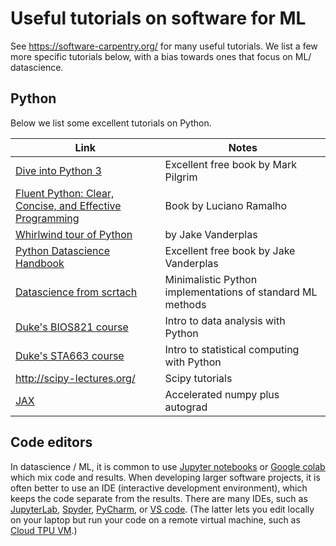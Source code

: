 # Useful tutorials on software for ML

See https://software-carpentry.org/ for many useful tutorials.
We list a few more specific tutorials below, 
with a bias towards ones that focus on ML/ datascience. 

## Python

Below we list some excellent tutorials on Python.

|Link|Notes|
|-|----|
|[Dive into Python 3](https://www.diveinto.org/python3/table-of-contents.html)| Excellent free book by Mark Pilgrim|
|[Fluent Python: Clear, Concise, and Effective Programming](https://www.amazon.com/Fluent-Python-Concise-Effective-Programming/dp/1491946008)| Book by Luciano Ramalho|
[Whirlwind tour of Python](https://github.com/jakevdp/WhirlwindTourOfPython)  |by Jake Vanderplas|
|[Python Datascience Handbook](https://github.com/jakevdp/PythonDataScienceHandbook)| Excellent free book by Jake Vanderplas|
|[Datascience from scrtach](https://www.oreilly.com/library/view/data-science-from/9781492041122/)| Minimalistic Python implementations of standard ML methods |
|[Duke's BIOS821 course](http://people.duke.edu/~ccc14/bios-821-2017/index.html)| Intro to data analysis with Python |
|[Duke's STA663 course](http://people.duke.edu/~ccc14/sta-663-2019/)| Intro to statistical computing with Python |
|http://scipy-lectures.org/| Scipy tutorials |
|[JAX](https://github.com/google/jax)| Accelerated numpy plus autograd | 

## Code editors

In datascience / ML, it is common to use  <a href="https://jupyter.org/">Jupyter notebooks</a>
 or [Google colab](https://colab.research.google.com/github/probml/pyprobml/blob/master/notebooks/colab_intro.ipynb)
which mix code and results.
When developing larger software projects, it is often better to use an 
 IDE (interactive development environment),
 which keeps the code separate from the results.
 There are many IDEs, such as 
 <a href="https://github.com/jupyterlab/jupyterlab">JupyterLab</a>,
<a href="https://www.spyder-ide.org">Spyder</a>,
<a href="https://www.jetbrains.com/pycharm/">PyCharm</a>,
or <a href="https://code.visualstudio.com/">VS code</a>.
(The latter lets you edit locally on your laptop but run your code on a remote virtual machine,
such as <a href="https://github.com/probml/probml-notebooks/blob/main/markdown/gcp_ssh_vscode.md">Cloud TPU VM</a>.)




